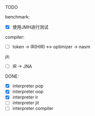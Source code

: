 TODO

benchmark:

- [x] 使用JMH进行测试

compiler:

- [ ] token -> IR(HIR) <-> optimizer -> nasm

jit:

- [ ] IR -> JNA

DONE:

- [x] interpreter pop
- [x] interpreter oop
- [x] interpreter ir
- [ ] interpreter jit
- [ ] interpreter compiler
